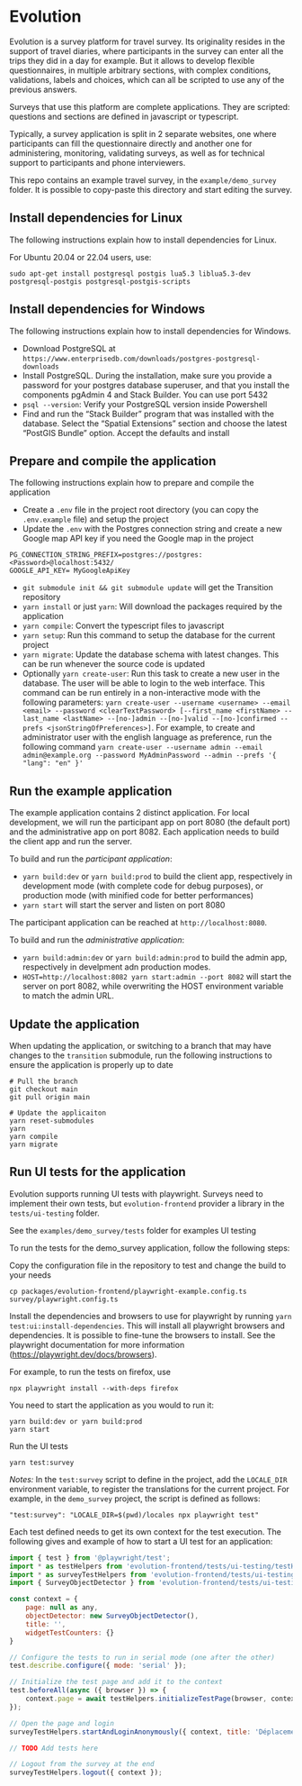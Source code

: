 # Evolution

Evolution is a survey platform for travel survey. Its originality resides in the support of travel diaries, where participants in the survey can enter all the trips they did in a day for example. But it allows to develop flexible questionnaires, in multiple arbitrary sections, with complex conditions, validations, labels and choices, which can all be scripted to use any of the previous answers.

Surveys that use this platform are complete applications. They are scripted: questions and sections are defined in javascript or typescript.

Typically, a survey application is split in 2 separate websites, one where participants can fill the questionnaire directly and another one for administering, monitoring, validating surveys, as well as for technical support to participants and phone interviewers.

This repo contains an example travel survey, in the `example/demo_survey` folder. It is possible to copy-paste this directory and start editing the survey.

## Install dependencies for Linux

The following instructions explain how to install dependencies for Linux. 

For Ubuntu 20.04 or 22.04 users, use:
```
sudo apt-get install postgresql postgis lua5.3 liblua5.3-dev postgresql-postgis postgresql-postgis-scripts
```

## Install dependencies for Windows

The following instructions explain how to install dependencies for Windows. 

* Download PostgreSQL at `https://www.enterprisedb.com/downloads/postgres-postgresql-downloads`
* Install PostgreSQL. During the installation, make sure you provide a password for your postgres database superuser, and that you install the components pgAdmin 4 and Stack Builder. You can use port 5432
* `psql --version`: Verify your PostgreSQL version inside Powershell
* Find and run the “Stack Builder” program that was installed with the database. Select the “Spatial Extensions” section and choose the latest “PostGIS Bundle” option. Accept the defaults and install

## Prepare and compile the application 
The following instructions explain how to prepare and compile the application 

* Create a `.env` file in the project root directory (you can copy the `.env.example` file) and setup the project
* Update the `.env` with the Postgres connection string and create a new Google map API key if you need the Google map in the project
``` 
PG_CONNECTION_STRING_PREFIX=postgres://postgres:<Password>@localhost:5432/ 
GOOGLE_API_KEY= MyGoogleApiKey
```
* `git submodule init && git submodule update` will get the Transition repository
* `yarn install` or just `yarn`: Will download the packages required by the application
* `yarn compile`: Convert the typescript files to javascript
* `yarn setup`: Run this command to setup the database for the current project
* `yarn migrate`: Update the database schema with latest changes. This can be run whenever the source code is updated
* Optionally `yarn create-user`: Run this task to create a new user in the database. The user will be able to login to the web interface. This command can be run entirely in a non-interactive mode with the following parameters: `yarn create-user --username <username> --email <email> --password <clearTextPassword> [--first_name <firstName> --last_name <lastName> --[no-]admin --[no-]valid --[no-]confirmed --prefs <jsonStringOfPreferences>]`. For example, to create and administrator user with the english language as preference, run the following command `yarn create-user --username admin --email admin@example.org --password MyAdminPassword --admin --prefs '{ "lang": "en" }'`

## Run the example application

The example application contains 2 distinct application. For local development, we will run the participant app on port 8080 (the default port) and the administrative app on port 8082. Each application needs to build the client app and run the server. 

To build and run the *participant application*:

* `yarn build:dev` or `yarn build:prod` to build the client app, respectively in development mode (with complete code for debug purposes), or production mode (with minified code for better performances)
* `yarn start` will start the server and listen on port 8080

The participant application can be reached at `http://localhost:8080`.

To build and run the *administrative application*:

* `yarn build:admin:dev` or `yarn build:admin:prod` to build the admin app, respectively in develpment adn production modes.
* `HOST=http://localhost:8082 yarn start:admin --port 8082` will start the server on port 8082, while overwriting the HOST environment variable to match the admin URL.

## Update the application

When updating the application, or switching to a branch that may have changes to the `transition` submodule, run the following instructions to ensure the application is properly up to date

```
# Pull the branch
git checkout main
git pull origin main

# Update the applicaiton
yarn reset-submodules
yarn
yarn compile
yarn migrate
```

## Run UI tests for the application

Evolution supports running UI tests with playwright. Surveys need to implement their own tests, but `evolution-frontend` provider a library in the `tests/ui-testing` folder.

See the `examples/demo_survey/tests` folder for examples UI testing

To run the tests for the demo_survey application, follow the following steps:

Copy the configuration file in the repository to test and change the build to your needs

```
cp packages/evolution-frontend/playwright-example.config.ts survey/playwright.config.ts
```

Install the dependencies and browsers to use for playwright by running `yarn test:ui:install-dependencies`. This will install all playwright browsers and dependencies. It is possible to fine-tune the browsers to install. See the playwright documentation for more information (https://playwright.dev/docs/browsers).

For example, to run the tests on firefox, use
```
npx playwright install --with-deps firefox
```

You need to start the application as you would to run it:

```
yarn build:dev or yarn build:prod
yarn start
```

Run the UI tests
```
yarn test:survey
```

*Notes:* In the `test:survey` script to define in the project, add the `LOCALE_DIR` environment variable, to register the translations for the current project. For example, in the `demo_survey` project, the script is defined as follows:

```
"test:survey": "LOCALE_DIR=$(pwd)/locales npx playwright test"
```

Each test defined needs to get its own context for the test execution. The following gives and example of how to start a UI test for an application:

```js
import { test } from '@playwright/test';
import * as testHelpers from 'evolution-frontend/tests/ui-testing/testHelpers';
import * as surveyTestHelpers from 'evolution-frontend/tests/ui-testing/surveyTestHelpers';
import { SurveyObjectDetector } from 'evolution-frontend/tests/ui-testing/SurveyObjectDetectors';

const context = {
    page: null as any,
    objectDetector: new SurveyObjectDetector(),
    title: '',
    widgetTestCounters: {}
}

// Configure the tests to run in serial mode (one after the other)
test.describe.configure({ mode: 'serial' });

// Initialize the test page and add it to the context
test.beforeAll(async ({ browser }) => {
    context.page = await testHelpers.initializeTestPage(browser, context.objectDetector);
});

// Open the page and login
surveyTestHelpers.startAndLoginAnonymously({ context, title: 'Déplacements de longue distance au Québec', hasUser: false });

// TODO Add tests here

// Logout from the survey at the end
surveyTestHelpers.logout({ context });

```

